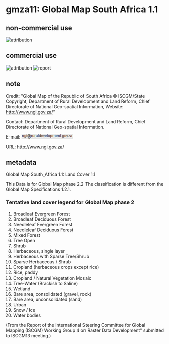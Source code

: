 # gmza11: Global Map South Africa 1.1
## non-commercial use
![attribution](https://globalmaps.github.io/globalmaps/attribution.png)
## commercial use
![attribution](https://globalmaps.github.io/globalmaps/attribution.png)  ![report](https://globalmaps.github.io/globalmaps/report.png)

## note
Credit: "Global Map of the Republic of South Africa © ISCGM/State Copyright, Department of Rural Development and Land Reform, Chief Directorate of National Geo-spatial Information, Website: http://www.ngi.gov.za/"

Contact: Department of Rural Development and Land Reform, Chief Directorate of National Geo-spatial Information. 

E-mail: ![email](email.png)

URL: http://www.ngi.gov.za/

## metadata
Global Map South_Africa 1.1: Land Cover 1.1

This Data is for Global Map phase 2.2
 The classification is different from the Global Map Specifications 1.2.1.

### Tentative land cover legend for Global Map phase 2
1.  Broadleaf Evergreen Forest		
2.  Broadleaf Deciduous Forest		
3.  Needleleaf Evergreen Forest		
4.  Needleleaf Deciduous Forest		
5.  Mixed Forest				
6.  Tree Open				
7.  Shrub				
8.  Herbaceous, single layer			
9.  Herbaceous with Sparse Tree/Shrub	
10.  Sparse Herbaceous / Shrub		
11.  Cropland (herbaceous crops except rice)	
12.  Rice, paddy				
13.  Cropland / Natural Vegetation Mosaic	
14.  Tree-Water (Brackish to Saline)		
15.  Wetland				
16.  Bare area, consolidated (gravel, rock)	
17.  Bare area, unconsolidated (sand)		
18.  Urban				
19.  Snow / Ice				
20.  Water bodies

(From the Report of the International Steering Committee for Global Mapping (ISCGM) Working Group 4 on Raster Data Development" submitted to ISCGM13 meeting.)
	       
